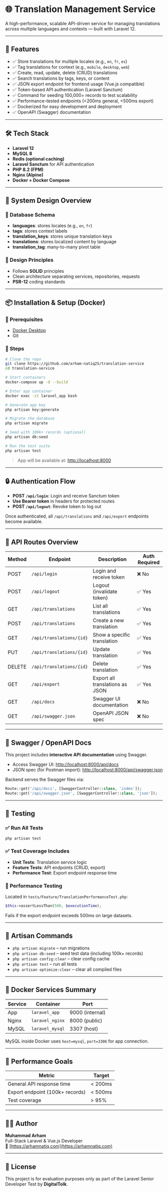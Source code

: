 # 🌐 Translation Management Service

A high-performance, scalable API-driven service for managing translations across multiple languages and contexts — built with Laravel 12.

---

## 🚀 Features

- ✅ Store translations for multiple locales (e.g., `en`, `fr`, `es`)
- ✅ Tag translations for context (e.g., `mobile`, `desktop`, `web`)
- ✅ Create, read, update, delete (CRUD) translations
- ✅ Search translations by tags, keys, or content
- ✅ JSON export endpoint for frontend usage (Vue.js compatible)
- ✅ Token-based API authentication (Laravel Sanctum)
- ✅ Command for seeding 100,000+ records to test scalability
- ✅ Performance-tested endpoints (<200ms general, <500ms export)
- ✅ Dockerized for easy development and deployment
- ✅ OpenAPI (Swagger) documentation

---

## 🛠️ Tech Stack

- **Laravel 12**
- **MySQL 8**
- **Redis (optional caching)**
- **Laravel Sanctum** for API authentication
- **PHP 8.2 (FPM)**
- **Nginx (Alpine)**
- **Docker + Docker Compose**

---

## 🧩 System Design Overview

### 📄 Database Schema

- **languages**: stores locales (e.g., `en`, `fr`)
- **tags**: stores context labels
- **translation_keys**: stores unique translation keys
- **translations**: stores localized content by language
- **translation_tag**: many-to-many pivot table

### 🧠 Design Principles

- Follows **SOLID** principles
- Clean architecture separating services, repositories, requests
- **PSR-12** coding standards

---

## 📦 Installation & Setup (Docker)

### 🔧 Prerequisites

- [Docker Desktop](https://www.docker.com/products/docker-desktop)
- Git

### 🧱 Steps

```bash
# Clone the repo
git clone https://github.com/arham-natiq25/translation-service
cd translation-service

# Start containers
docker-compose up -d --build

# Enter app container
docker exec -it laravel_app bash

# Generate app key
php artisan key:generate

# Migrate the database
php artisan migrate

# Seed with 100k+ records (optional)
php artisan db:seed

# Run the test suite
php artisan test
```

> App will be available at: [http://localhost:8000](http://localhost:8000)

---

## 🔒 Authentication Flow

- **POST `/api/login`**: Login and receive Sanctum token  
- **Use Bearer token** in headers for protected routes  
- **POST `/api/logout`**: Revoke token to log out  

Once authenticated, all `/api/translations` and `/api/export` endpoints become available.

---

## 📡 API Routes Overview

| Method | Endpoint                  | Description                          | Auth Required |
|--------|---------------------------|--------------------------------------|---------------|
| POST   | `/api/login`              | Login and receive token              | ❌ No         |
| POST   | `/api/logout`             | Logout (invalidate token)           | ✅ Yes        |
| GET    | `/api/translations`       | List all translations                | ✅ Yes        |
| POST   | `/api/translations`       | Create a new translation             | ✅ Yes        |
| GET    | `/api/translations/{id}`  | Show a specific translation          | ✅ Yes        |
| PUT    | `/api/translations/{id}`  | Update translation                   | ✅ Yes        |
| DELETE | `/api/translations/{id}`  | Delete translation                   | ✅ Yes        |
| GET    | `/api/export`             | Export all translations as JSON      | ✅ Yes        |
| GET    | `/api/docs`               | Swagger UI documentation             | ❌ No         |
| GET    | `/api/swagger.json`       | OpenAPI JSON spec                    | ❌ No         |

---

## 🧾 Swagger / OpenAPI Docs

This project includes **interactive API documentation** using Swagger.

- Access Swagger UI: [http://localhost:8000/api/docs](http://localhost:8000/api/docs)
- JSON spec (for Postman import): [http://localhost:8000/api/swagger.json](http://localhost:8000/api/swagger.json)

Backend serves the Swagger files via:

```php
Route::get('/api/docs', [SwaggerController::class, 'index']);
Route::get('/api/swagger.json', [SwaggerController::class, 'json']);
```

---

## 🧪 Testing

### ✅ Run All Tests

```bash
php artisan test
```

### ✅ Test Coverage Includes

- **Unit Tests**: Translation service logic
- **Feature Tests**: API endpoints (CRUD, export)
- **Performance Test**: Export endpoint response time

### 🧪 Performance Testing

Located in `tests/Feature/TranslationPerformanceTest.php`:

```php
$this->assertLessThan(500, $executionTime);
```

Fails if the export endpoint exceeds 500ms on large datasets.

---

## 🧰 Artisan Commands

- `php artisan migrate` – run migrations
- `php artisan db:seed` – seed test data (including 100k+ records)
- `php artisan config:clear` – clear config cache
- `php artisan test` – run all tests
- `php artisan optimize:clear` – clear all compiled files

---

## 🐳 Docker Services Summary

| Service     | Container         | Port           |
|-------------|-------------------|----------------|
| App         | `laravel_app`     | 9000 (internal)|
| Nginx       | `laravel_nginx`   | 8000 (public)  |
| MySQL       | `laravel_mysql`   | 3307 (host)    |

MySQL inside Docker uses `host=mysql`, `port=3306` for app connection.

---

## 🎯 Performance Goals

| Metric                            | Target         |
|----------------------------------|----------------|
| General API response time        | < 200ms        |
| Export endpoint (100k+ records)  | < 500ms        |
| Test coverage                    | > 95%          |

---

## 👨‍💻 Author

**Muhammad Arham**  
Full-Stack Laravel & Vue.js Developer  
🔗 [https://arhamnatiq.com](https://arhamnatiq.com)

---

## 📝 License

This project is for evaluation purposes only as part of the Laravel Senior Developer Test by **DigitalTolk**.
